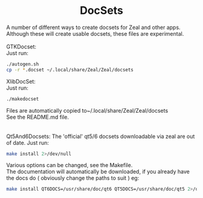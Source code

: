<h1 align="center">DocSets</h1>

A number of different ways to create docsets for Zeal and other apps.<br>
Although these will create usable docsets, these files are experimental.<br>
<br>
GTKDocset:<br>
Just run:
```sh
./autogen.sh
cp -r *.docset ~/.local/share/Zeal/Zeal/docsets
```
XlibDocSet:<br>
Just run:<br>
```sh
./makedocset
```
Files are automatically copied to~/.local/share/Zeal/Zeal/docsets<br>
See the README.md file.<br>
<br>
<br>
Qt5And6Docsets:
The 'official' qt5/6 docsets downloadable via zeal are out of date.
Just run:
```sh
make install 2>/dev/null
```
Various options can be changed, see the Makefile.<br>
The documentation will automatically be downloaded, if you already have the docs do ( obviously change the paths to suit ) eg:<br>
```sh
make install QT6DOCS=/usr/share/doc/qt6 QT5DOCS=/usr/share/doc/qt5 2>/dev/null
```
